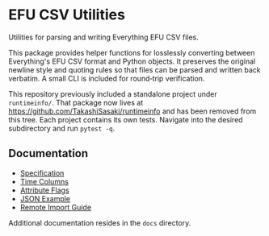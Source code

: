 # EFU CSV Utilities

Utilities for parsing and writing Everything EFU CSV files.

This package provides helper functions for losslessly converting between Everything's EFU CSV format and Python objects. It preserves the original newline style and quoting rules so that files can be parsed and written back verbatim. A small CLI is included for round‐trip verification.

This repository previously included a standalone project under `runtimeinfo/`.
That package now lives at <https://github.com/TakashiSasaki/runtimeinfo> and has
been removed from this tree. Each project contains its own tests. Navigate into
the desired subdirectory and run `pytest -q`.

## Documentation

- [Specification](docs/REFERENCE.md)
- [Time Columns](docs/filetime.md)
- [Attribute Flags](docs/attribute-flags.md)
- [JSON Example](docs/json.md)
- [Remote Import Guide](docs/REMOTE.md)

Additional documentation resides in the `docs` directory.
